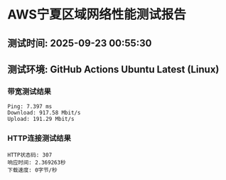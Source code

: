 # AWS宁夏区域网络性能测试报告
## 测试时间: 2025-09-23 00:55:30
## 测试环境: GitHub Actions Ubuntu Latest (Linux)

### 带宽测试结果
```
Ping: 7.397 ms
Download: 917.58 Mbit/s
Upload: 191.29 Mbit/s
```

### HTTP连接测试结果
```
HTTP状态码: 307
响应时间: 2.369263秒
下载速度: 0字节/秒
```

